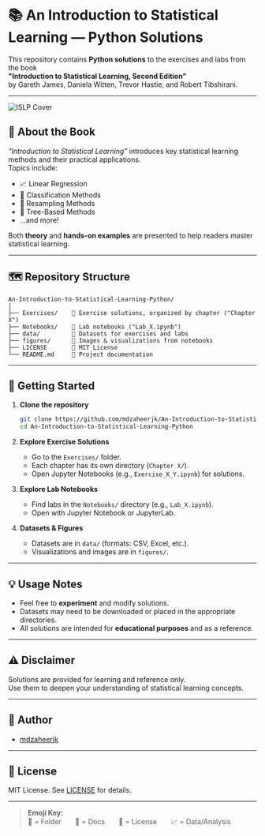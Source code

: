 # 📚 An Introduction to Statistical Learning — Python Solutions

This repository contains **Python solutions** to the exercises and labs from the book  
**"Introduction to Statistical Learning, Second Edition"**  
by Gareth James, Daniela Witten, Trevor Hastie, and Robert Tibshirani.

---
![ISLP Cover](https://images.squarespace-cdn.com/content/v1/5ff2adbe3fe4fe33db902812/8b373fbe-d1b4-4351-b803-0d3cd5bba1b0/ISLP_cover.png?format=750w)


## 📖 About the Book

*"Introduction to Statistical Learning"* introduces key statistical learning methods and their practical applications.  
Topics include:
- 📈 Linear Regression
- 🔢 Classification Methods
- 🔄 Resampling Methods
- 🌳 Tree-Based Methods
- ...and more!

Both **theory** and **hands-on examples** are presented to help readers master statistical learning.

---

## 🗺️ Repository Structure

```
An-Introduction-to-Statistical-Learning-Python/
│
├── Exercises/    📁 Exercise solutions, organized by chapter ("Chapter X")
├── Notebooks/    📁 Lab notebooks ("Lab_X.ipynb")
├── data/         📁 Datasets for exercises and labs
├── figures/      📁 Images & visualizations from notebooks
├── LICENSE       📜 MIT License
└── README.md     📘 Project documentation
```

---

## 🚀 Getting Started

1. **Clone the repository**
   ```bash
   git clone https://github.com/mdzaheerjk/An-Introduction-to-Statistical-Learning-Python.git
   cd An-Introduction-to-Statistical-Learning-Python
   ```

2. **Explore Exercise Solutions**
   - Go to the `Exercises/` folder.
   - Each chapter has its own directory (`Chapter X/`).
   - Open Jupyter Notebooks (e.g., `Exercise_X_Y.ipynb`) for solutions.

3. **Explore Lab Notebooks**
   - Find labs in the `Notebooks/` directory (e.g., `Lab_X.ipynb`).
   - Open with Jupyter Notebook or JupyterLab.

4. **Datasets & Figures**
   - Datasets are in `data/` (formats: CSV, Excel, etc.).
   - Visualizations and images are in `figures/`.

---

## 💡 Usage Notes

- Feel free to **experiment** and modify solutions.
- Datasets may need to be downloaded or placed in the appropriate directories.
- All solutions are intended for **educational purposes** and as a reference.

---

## ⚠️ Disclaimer

Solutions are provided for learning and reference only.  
Use them to deepen your understanding of statistical learning concepts.

---

## 👤 Author

- [mdzaheerjk](https://github.com/mdzaheerjk)

---

## 📄 License

MIT License. See [LICENSE](LICENSE) for details.

---

> **Emoji Key:**  
> 📁 = Folder  📘 = Docs  📜 = License  📈 = Data/Analysis
